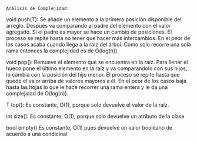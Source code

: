 	Análisis de Complejidad:

  void push(T):
    Se añade un elemento a la primera posición disponible del arreglo. Después va comparando al padre del elemento con el valor agregado. Si el padre es mayor se hace un cambio de posiciones. El proceso se repite hasta no tener que hacer más intercambios. En el peor de los casos acaba cuando llega a la raíz del árbol. Como solo recorre una sola rama entonces la complejidad es de O(log(n)).
	
  void pop():
    Remueve el elemento que se encuentra en la raíz. Para llenar el hueco pone el último elemento en la raíz y va comparandolo con sus hijos, lo cambia con la posición del hijo menor. El proceso se repite hasta que quede el valor arriba de valores mayores a él. En el peor de los casos baja hasta las hojas lo que le hace recorrer una rama entera y le da una complejidad de O(log(n)).

  T top():
    Es constante, O(1), porque solo devuelve el valor de la raíz.

  int size():
    Es constante, O(1), porque solo devuelve un atributo de la clase

  bool empty()
    Es constante, O(1) pues devuelve un valor booleano de acuerdo a una condicinal.